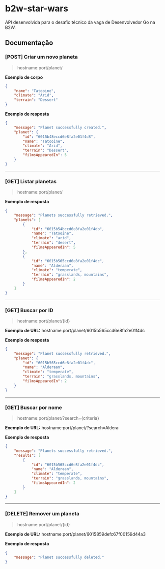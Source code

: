 
# b2w-star-wars

API desenvolvida para o desafio técnico da vaga de Desenvolvedor Go na B2W. 

## Documentação

### [POST] Criar um novo planeta
> hostname:port/planet/

**Exemplo de corpo**
```json
{
    "name": "Tatooine",
    "climate": "Arid",
    "terrain": "Dessert"
}
```
**Exemplo de resposta**
```json
{
    "message": "Planet successfully created.",
    "planet": {
        "id": "6015b48eccd6e8fa2e01f4d8",
        "name": "Tatooine",
        "climate": "Arid",
        "terrain": "Dessert",
        "filmsAppearedIn": 5
    }
}
```
___
### [GET] Listar planetas
> hostname:port/planet/

**Exemplo de resposta**
```json
{
    "message": "Planets successfully retrieved.",
    "planets": [
        {
            "id": "6015b54bccd6e8fa2e01f4db",
            "name": "Tatooine",
            "climate": "arid",
            "terrain": "desert",
            "filmsAppearedIn": 5
        },
        {
            "id": "6015b565ccd6e8fa2e01f4dc",
            "name": "Alderaan",
            "climate": "temperate",
            "terrain": "grasslands, mountains",
            "filmsAppearedIn": 2
        }
    ]
}
```
___
### [GET] Buscar por ID
> hostname:port/planet/{id}

**Exemplo de URL:** hostname:port/planet/6015b565ccd6e8fa2e01f4dc

**Exemplo de resposta**
```json
{
    "message": "Planet successfully retrieved.",
    "planet": {
        "id": "6015b565ccd6e8fa2e01f4dc",
        "name": "Alderaan",
        "climate": "temperate",
        "terrain": "grasslands, mountains",
        "filmsAppearedIn": 2
    }
}
```
___
### [GET] Buscar por nome
> hostname:port/planet/?search={criteria}

**Exemplo de URL:** hostname:port/planet/?search=Aldera

**Exemplo de resposta**
```json
{
    "message": "Planets successfully retrieved.",
    "results": [
        {
            "id": "6015b565ccd6e8fa2e01f4dc",
            "name": "Alderaan",
            "climate": "temperate",
            "terrain": "grasslands, mountains",
            "filmsAppearedIn": 2
        }
    ]
}
```
___
### [DELETE] Remover um planeta
> hostname:port/planet/{id}

**Exemplo de URL:** hostname:port/planet/6015859defc67f00159d44a3

**Exemplo de resposta**
```json
{
    "message": "Planet successfully deleted."
}
```
